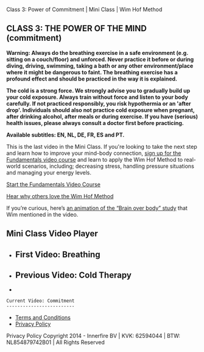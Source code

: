 Class 3: Power of Commitment | Mini Class | Wim Hof Method

[](https://www.wimhofmethod.com?utm_source=miniclass&utm_medium=referral&utm_campaign=miniclass-to-fundamentals&utm_content=email3-v2)

CLASS 3: THE POWER OF THE MIND (commitment)
-------------------------------------------

**Warning: Always do the breathing exercise in a safe environment (e.g.
sitting on a couch/floor) and unforced. Never practice it before or
during diving, driving, swimming, taking a bath or any other
environment/place where it might be dangerous to faint. The breathing
exercise has a profound effect and should be practiced in the way it is
explained.**

**The cold is a strong force. We strongly advise you to gradually build
up your cold exposure. Always train without force and listen to your
body carefully. If not practiced responsibly, you risk hypothermia or an
'after drop'. Individuals should also not practice cold exposure when
pregnant, after drinking alcohol, after meals or during exercise. If you
have (serious) health issues, please always consult a doctor first
before practicing.**

**Available subtitles: EN, NL, DE, FR, ES and PT.**

This is the last video in the Mini Class. If you're looking to take the
next step and learn how to improve your mind-body connection, [sign up
for the Fundamentals video
course](https://www.wimhofmethod.com/fundamentals-video-course-introduction?utm_source=miniclass&utm_medium=button&utm_campaign=miniclass-to-fundamentals)
and learn to apply the Wim Hof Method to real-world scenarios,
including; decreasing stress, handling pressure situations and managing
your energy levels.

[Start the Fundamentals Video
Course](https://www.wimhofmethod.com/fundamentals-video-course-introduction?utm_source=miniclass&utm_medium=referral&utm_campaign=miniclass-to-fundamentals&utm_content=email3-v2)

[Hear why others love the Wim Hof
Method](https://www.wimhofmethod.com/testimonials?utm_source=miniclass&utm_medium=referral&utm_campaign=miniclass-to-fundamentals&utm_content=email3-v2)

If you’re curious, here’s [an animation of the “Brain over body”
study](https://youtu.be/YficBlvPwWQ) that Wim mentioned in the video.

Mini Class Video Player
-----------------------

-   [](https://explore.wimhofmethod.com/mini-class-class1-breathing-existing/)

    First Video: Breathing
    ----------------------

-   [](https://explore.wimhofmethod.com/mini-class-class2-cold-showers-existing/)

    Previous Video: Cold Therapy
    ----------------------------

-   

    Current Video: Commitment
    -------------------------

<!-- -->

-   [Terms and
    Conditions](https://explore.wimhofmethod.com/termsconditions/)
-   [Privacy Policy](https://explore.wimhofmethod.com/privacy/)

Privacy Policy Copyright 2014 - Innerfire BV | KVK: 62594044 | BTW:
NL854879742B01 | All Rights Reserved
